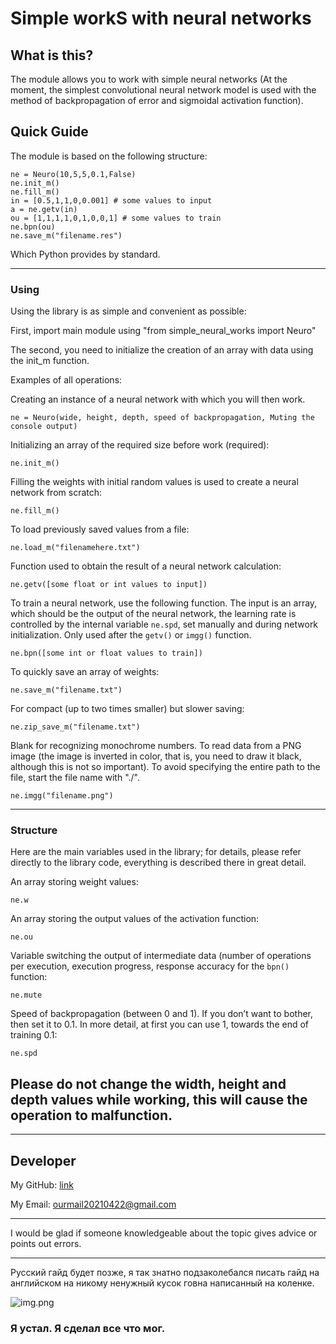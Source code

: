 # Simple workS with neural networks #

## What is this? ##
The module allows you to work with simple neural networks (At the moment, the simplest convolutional neural network model is used with the method of backpropagation of error and sigmoidal activation function).

## Quick Guide ##
The module is based on the following structure:

    
    ne = Neuro(10,5,5,0.1,False)
    ne.init_m()
    ne.fill_m()
    in = [0.5,1,1,0,0.001] # some values to input
    a = ne.getv(in)
    ou = [1,1,1,1,0,1,0,0,1] # some values to train
    ne.bpn(ou)
    ne.save_m("filename.res")
    
    

Which Python provides by standard.


----------


### Using ###


Using the library is as simple and convenient as possible:

First, import main module using "from simple_neural_works import Neuro"

The second, you need to initialize the creation of an array with data using the init_m function.

Examples of all operations:

Creating an instance of a neural network with which you will then work.

    ne = Neuro(wide, height, depth, speed of backpropagation, Muting the console output)

Initializing an array of the required size before work (required):

    ne.init_m()


Filling the weights with initial random values is used to create a neural network from scratch:

    ne.fill_m()


To load previously saved values from a file:

    ne.load_m("filenamehere.txt")
    

Function used to obtain the result of a neural network calculation:

    ne.getv([some float or int values to input])


To train a neural network, use the following function. The input is an array, which should be the output of the neural network, the learning rate is controlled by the internal variable `ne.spd`, set manually and during network initialization. Only used after the `getv()` or `imgg()` function.

    ne.bpn([some int or float values to train])


To quickly save an array of weights:

    ne.save_m("filename.txt")


For compact (up to two times smaller) but slower saving:

    ne.zip_save_m("filename.txt")


Blank for recognizing monochrome numbers. To read data from a PNG image (the image is inverted in color, that is, you need to draw it black, although this is not so important). To avoid specifying the entire path to the file, start the file name with "./".

    ne.imgg("filename.png")


----------


### Structure ###

Here are the main variables used in the library; for details, please refer directly to the library code, everything is described there in great detail.

An array storing weight values:
    
    ne.w

An array storing the output values of the activation function:

    ne.ou

Variable switching the output of intermediate data (number of operations per execution, execution progress, response accuracy for the `bpn()` function:

    ne.mute

Speed of backpropagation (between 0 and 1). If you don’t want to bother, then set it to 0.1. In more detail, at first you can use 1, towards the end of training 0.1:

    ne.spd

Please do not change the width, height and depth values while working, this will cause the operation to malfunction.
----------

----------

## Developer ##

My GitHub: [link](https://github.com/TwentyOneError)

My Email: ourmail20210422@gmail.com

----------

I would be glad if someone knowledgeable about the topic gives advice or points out errors.

----------

Русский гайд будет позже, я так знатно подзаколебался писать гайд на английском на никому ненужный кусок говна написанный на коленке.

![img.png](https://aif-s3.aif.ru/images/018/907/27e9d88db6e449ff7b17a8f6c890f776.jpg)

### Я устал. Я сделал все что мог. ###